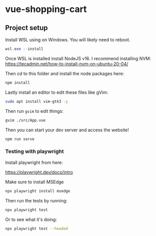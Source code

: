 # vue-shopping-cart

## Project setup
Install WSL using on Windows. You will likely need to reboot.

```powershell
wsl.exe --install
```

Once WSL is installed install NodeJS v16. I recommend installing NVM: https://tecadmin.net/how-to-install-nvm-on-ubuntu-20-04/

Then cd to this folder and install the node packages here:

```bash
npm install
```

Lastly install an editor to edit these files like gVim:

```bash
sudo apt install vim-gtk3 -y
```

Then run `gvim` to edit things:

```bash
gvim ./src/App.vue
```

Then you can start your dev server and access the website!

```
npm run serve
```

### Testing with playwright

Install playwright from here:

https://playwright.dev/docs/intro

Make sure to install MSEdge 

```bash
npx playwright install msedge
```

Then run the tests by running:

```bash
npx playwright test
```

Or to see what it's doing: 

```bash
npx playwright test --headed
```